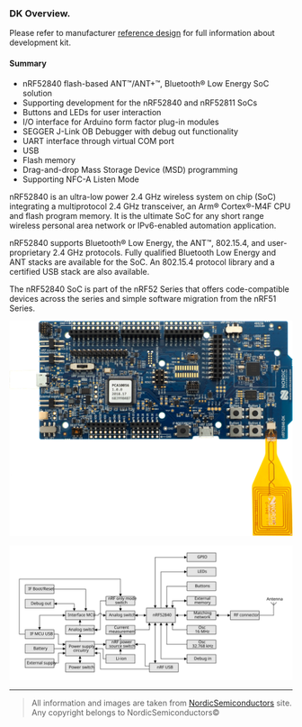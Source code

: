 ### DK Overview.
Please refer to manufacturer [reference design](https://infocenter.nordicsemi.com/topic/ug_nrf52840_dk/UG/nrf52840_DK/intro.html)
for full information about development kit. 

#### Summary
* nRF52840 flash-based ANT™/ANT+™, Bluetooth® Low Energy SoC solution
* Supporting development for the nRF52840 and nRF52811 SoCs
* Buttons and LEDs for user interaction
* I/O interface for Arduino form factor plug-in modules
* SEGGER J-Link OB Debugger with debug out functionality
* UART interface through virtual COM port
* USB
* Flash memory
* Drag-and-drop Mass Storage Device (MSD) programming
* Supporting NFC-A Listen Mode

nRF52840 is an ultra-low power 2.4 GHz wireless system on chip (SoC) integrating a multiprotocol 2.4 GHz transceiver, an Arm® Cortex®-M4F CPU and flash program memory. It is the ultimate SoC for any short range wireless personal area network or IPv6-enabled automation application.

nRF52840 supports Bluetooth® Low Energy, the ANT™, 802.15.4, and user-proprietary 2.4 GHz protocols. Fully qualified Bluetooth Low Energy and ANT stacks are available for the SoC. An 802.15.4 protocol library and a certified USB stack are also available.

The nRF52840 SoC is part of the nRF52 Series that offers code-compatible devices across the series and simple software migration from the nRF51 Series.

![DK image](images/pca10056_v1_0_0_top_nfc.png)

![DK block diagram](images/pca10056_block_diagram.svg)

---

> All information and images are taken from [NordicSemiconductors](https://infocenter.nordicsemi.com) site.
> Any copyright belongs to NordicSemiconductors©
